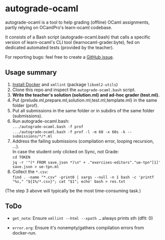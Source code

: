 autograde-ocaml
===============

autograde-ocaml is a tool to help grading (offline) OCaml assignments,
partly relying on OCamlPro's learn-ocaml codebase.

It consists of a Bash script (autograde-ocaml.bash) that calls a
specific version of learn-ocaml's CLI tool (learnocaml-grader.byte),
fed on dedicated automated tests (provided by the teacher).

For reporting bugs: feel free to create a [GitHub issue](https://github.com/pfitaxel/autograde-ocaml/issues/new).

Usage summary
-------------

1. [Install Docker](https://github.com/coq-community/docker-coq/wiki/CLI-usage) and `xmllint` (package `libxml2-utils`)
2. Clone this repo and inspect the `autograde-ocaml.bash` script.
3. **Write the teacher's solution (solution.ml) and ad-hoc grader (test.ml).**
4. Put {prelude.ml,prepare.ml,solution.ml,test.ml,template.ml} in the same folder (prof).
5. Put all submissions in the same folder or in subdirs of the same folder (submissions).
6. Run autograde-ocaml.bash:  
   `.../autograde-ocaml.bash -f prof`  
   `.../autograde-ocaml.bash -f prof -l -m 60 -x 60s -k -- submissions/*/*.ml`  
7. Address the failing submissions (compilation error, looping recursion, ...).  
   In case the student only clicked on Sync, not Grade:  
   `cd TOKEN`  
   `jq -r '"(* FROM save.json *)\n" + ."exercises-editors"."ue-tpn"[1]' save.json > ue-tpn.ml`  
8. Collect the `*.csv`:  
   `find . -name "*.csv" -print0 | xargs --null -n 1 bash -c 'printf "%s," "${1%/*.csv}"; cat "$1"; echo' bash > res.txt`

(The step 3 above will typically be the most time-consuming task.)

ToDo
----

* `get_note`: Ensure `xmllint --html --xpath …` always prints sth (dflt: 0)

* `error.org`: Ensure it's nonempty/gathers compilation errors from docker-run.
